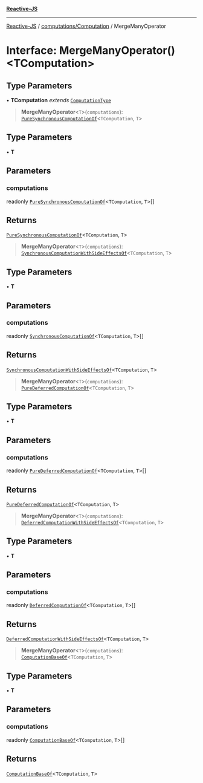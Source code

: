 [**Reactive-JS**](../../../README.md)

***

[Reactive-JS](../../../README.md) / [computations/Computation](../README.md) / MergeManyOperator

# Interface: MergeManyOperator()\<TComputation\>

## Type Parameters

• **TComputation** *extends* [`ComputationType`](../../type-aliases/ComputationType.md)

> **MergeManyOperator**\<`T`\>(`computations`): [`PureSynchronousComputationOf`](../../type-aliases/PureSynchronousComputationOf.md)\<`TComputation`, `T`\>

## Type Parameters

• **T**

## Parameters

### computations

readonly [`PureSynchronousComputationOf`](../../type-aliases/PureSynchronousComputationOf.md)\<`TComputation`, `T`\>[]

## Returns

[`PureSynchronousComputationOf`](../../type-aliases/PureSynchronousComputationOf.md)\<`TComputation`, `T`\>

> **MergeManyOperator**\<`T`\>(`computations`): [`SynchronousComputationWithSideEffectsOf`](../../type-aliases/SynchronousComputationWithSideEffectsOf.md)\<`TComputation`, `T`\>

## Type Parameters

• **T**

## Parameters

### computations

readonly [`SynchronousComputationOf`](../../type-aliases/SynchronousComputationOf.md)\<`TComputation`, `T`\>[]

## Returns

[`SynchronousComputationWithSideEffectsOf`](../../type-aliases/SynchronousComputationWithSideEffectsOf.md)\<`TComputation`, `T`\>

> **MergeManyOperator**\<`T`\>(`computations`): [`PureDeferredComputationOf`](../../type-aliases/PureDeferredComputationOf.md)\<`TComputation`, `T`\>

## Type Parameters

• **T**

## Parameters

### computations

readonly [`PureDeferredComputationOf`](../../type-aliases/PureDeferredComputationOf.md)\<`TComputation`, `T`\>[]

## Returns

[`PureDeferredComputationOf`](../../type-aliases/PureDeferredComputationOf.md)\<`TComputation`, `T`\>

> **MergeManyOperator**\<`T`\>(`computations`): [`DeferredComputationWithSideEffectsOf`](../../type-aliases/DeferredComputationWithSideEffectsOf.md)\<`TComputation`, `T`\>

## Type Parameters

• **T**

## Parameters

### computations

readonly [`DeferredComputationOf`](../../type-aliases/DeferredComputationOf.md)\<`TComputation`, `T`\>[]

## Returns

[`DeferredComputationWithSideEffectsOf`](../../type-aliases/DeferredComputationWithSideEffectsOf.md)\<`TComputation`, `T`\>

> **MergeManyOperator**\<`T`\>(`computations`): [`ComputationBaseOf`](../../type-aliases/ComputationBaseOf.md)\<`TComputation`, `T`\>

## Type Parameters

• **T**

## Parameters

### computations

readonly [`ComputationBaseOf`](../../type-aliases/ComputationBaseOf.md)\<`TComputation`, `T`\>[]

## Returns

[`ComputationBaseOf`](../../type-aliases/ComputationBaseOf.md)\<`TComputation`, `T`\>
